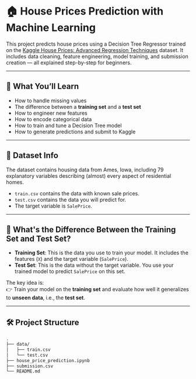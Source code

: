 # 🏠 House Prices Prediction with Machine Learning

This project predicts house prices using a Decision Tree Regressor trained on the [Kaggle House Prices: Advanced Regression Techniques](https://www.kaggle.com/competitions/house-prices-advanced-regression-techniques) dataset. It includes data cleaning, feature engineering, model training, and submission creation — all explained step-by-step for beginners.

---

## 📌 What You’ll Learn

- How to handle missing values
- The difference between a **training set** and a **test set**
- How to engineer new features
- How to encode categorical data
- How to train and tune a Decision Tree model
- How to generate predictions and submit to Kaggle

---

## 📁 Dataset Info

The dataset contains housing data from Ames, Iowa, including 79 explanatory variables describing (almost) every aspect of residential homes.

- `train.csv` contains the data with known sale prices.
- `test.csv` contains the data you will predict for.
- The target variable is `SalePrice`.

---

## 🧠 What's the Difference Between the Training Set and Test Set?

- **Training Set**: This is the data you use to train your model. It includes the features (`X`) and the target variable (`SalePrice`).
- **Test Set**: This is the data without the target variable. You use your trained model to predict `SalePrice` on this set.

The key idea is:  
👉 Train your model on the **training set** and evaluate how well it generalizes to **unseen data**, i.e., the **test set**.

---

## 🛠️ Project Structure

```bash
.
├── data/
│   ├── train.csv
│   └── test.csv
├── house_price_prediction.ipynb
├── submission.csv
└── README.md
